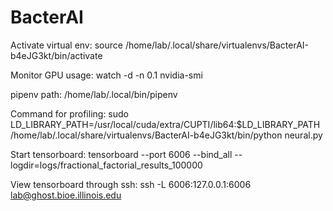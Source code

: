 # BacterAI

Activate virtual env:
source /home/lab/.local/share/virtualenvs/BacterAI-b4eJG3kt/bin/activate

Monitor GPU usage: 
watch -d -n 0.1 nvidia-smi

pipenv path:
/home/lab/.local/bin/pipenv

Command for profiling:
sudo LD_LIBRARY_PATH=/usr/local/cuda/extra/CUPTI/lib64:$LD_LIBRARY_PATH /home/lab/.local/share/virtualenvs/BacterAI-b4eJG3kt/bin/python neural.py

Start tensorboard:
tensorboard --port 6006 --bind_all --logdir=logs/fractional_factorial_results_100000

View tensorboard through ssh:
ssh -L 6006:127.0.0.1:6006 lab@ghost.bioe.illinois.edu